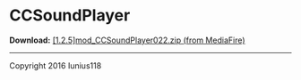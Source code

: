 # CCSoundPlayer

**Download:** [[1.2.5]mod_CCSoundPlayer022.zip (from MediaFire)](http://www.mediafire.com/file/noer136u69286j1/%5B1.2.5%5Dmod_CCSoundPlayer022.zip)

___
Copyright 2016 Iunius118
